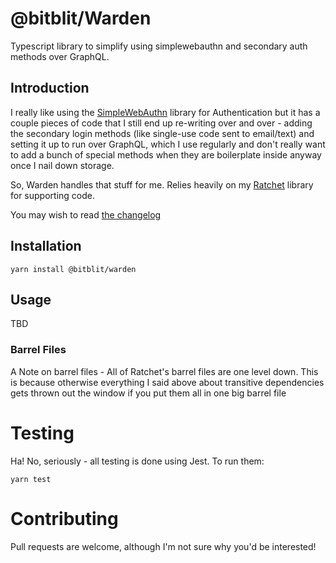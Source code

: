 # @bitblit/Warden

Typescript library to simplify using simplewebauthn and secondary auth methods over GraphQL.

## Introduction

I really like using the [SimpleWebAuthn](https://simplewebauthn.dev/) library for Authentication but it has a couple
pieces of code that I still end up re-writing over and over - adding the secondary login methods (like single-use
code sent to email/text) and setting it up to run over GraphQL, which I use regularly and don't really want to 
add a bunch of special methods when they are boilerplate inside anyway once I nail down storage.

So, Warden handles that stuff for me.  Relies heavily on my [Ratchet](https://github.com/bitblit/Ratchet) library
for supporting code.

You may wish to read [the changelog](CHANGELOG.md)

## Installation

`yarn install @bitblit/warden`

## Usage

TBD

### Barrel Files
A Note on barrel files - All of Ratchet's barrel files are one level down. This is because otherwise everything
I said above about transitive dependencies gets thrown out the window if you put them all in one big barrel file

# Testing

Ha! No, seriously - all testing is done using Jest.  To run them:

`yarn test`

# Contributing

Pull requests are welcome, although I'm not sure why you'd be interested!

